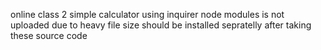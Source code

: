 online class 2 simple calculator using inquirer
node modules is not uploaded due to heavy file size should be installed sepratelly after taking these source code
